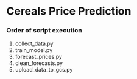 # Cereals Price Prediction
### Order of script execution
1. collect_data.py
2. train_model.py
3. forecast_prices.py
4. clean_forecasts.py
5. upload_data_to_gcs.py
